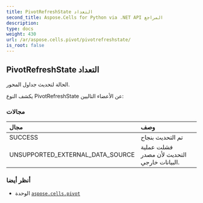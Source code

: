 ```yaml
---
title: PivotRefreshState التعداد
second_title: Aspose.Cells for Python via .NET API المراجع
description:
type: docs
weight: 430
url: /ar/aspose.cells.pivot/pivotrefreshstate/
is_root: false
---
```

##  PivotRefreshState التعداد
الحالة لتحديث جداول المحور.



يكشف النوع PivotRefreshState عن الأعضاء التاليين:

###  مجالات
| مجال| وصف|
| :- | :- |
| SUCCESS | تم التحديث بنجاح|
| UNSUPPORTED_EXTERNAL_DATA_SOURCE | فشلت عملية التحديث لأن مصدر البيانات خارجي.|



###  أنظر أيضا
* الوحدة [`aspose.cells.pivot`](..)

